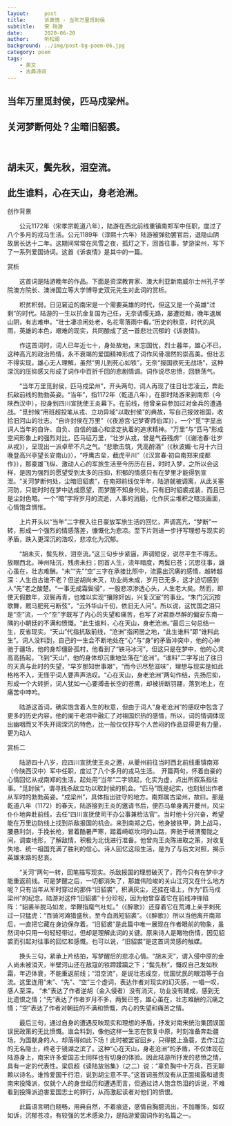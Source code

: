 ```yaml
---
layout:     post
title:      诉衷情 · 当年万里觅封侯
subtitle:   宋 陆游
date:       2020-06-20
author:     听松阁
background: ../img/post-bg-poem-06.jpg
category: poem
tags:
    - 美文
    - 古典诗词
---
```


## 当年万里觅封侯，匹马戍梁州。
## 关河梦断何处？尘暗旧貂裘。
&nbsp;
## 胡未灭，鬓先秋，泪空流。
## 此生谁料，心在天山，身老沧洲。



创作背景

　　公元1172年（宋孝宗乾道八年），陆游在西北前线重镇南郑军中任职，度过了八个多月的戎马生活。公元1189年（淳熙十六年）陆游被弹劾罢官后，退隐山阴故居长达十二年。这期间常常在风雪之夜，孤灯之下，回首往事，梦游梁州，写下了一系列爱国诗词。这首《诉衷情》是其中的一篇。



赏析

　　这首词是陆游晚年的作品。下面是资深教育家、澳大利亚新南威尔士州孔子学院澳方院长、澳洲国立等大学博导史双元先生对此词的赏析。

　　积贫积弱，日见窘迫的南宋是一个需要英雄的时代，但这又是一个英雄“过剩”的时代。陆游的一生以抗金复国为己任，无奈请缨无路，屡遭贬黜，晚年退居山阴，有志难申。“壮士凄凉闲处老，名花零落雨中看。”历史的秋意，时代的风雨，英雄的本色，艰难的现实，共同酿成了这一首悲壮沉郁的《诉衷情》。

　　作这首词时，词人已年近七十，身处故地，未忘国忧，烈士暮年，雄心不已，这种高亢的政治热情，永不衰竭的爱国精神形成了词作风骨凛然的崇高美。但壮志不得实现，雄心无人理解，虽然“男儿到死心如铁”，无奈“报国欲死无战场”，这种深沉的压抑感又形成了词作中百折千回的悲剧情调。词作说尽忠愤，回肠荡气。

　　“当年万里觅封侯，匹马戍梁州”，开头两句，词人再现了往日壮志凌云，奔赴抗敌前线的勃勃英姿。“当年”，指1172年（乾道八年），在那时陆游来到南郑（今陕西汉中），投身到四川宣抚使王炎幕下。在前线，他曾亲自参加过对金兵的遭遇战。“觅封候”用班超投笔从戎、立功异域“以取封侯”的典故，写自己报效祖国，收拾旧河山的壮志。“自许封侯在万里”（《夜游宫·记梦寄师伯浑》），一个“觅”字显出词人当年的自许、自负、自信的雄心和坚定执着的追求精神。“万里”与“匹马”形成空间形象上的强烈对比，匹马征万里，“壮岁从戎，曾是气吞残虏”（《谢池春·壮岁从戎》），呈现出一派卓荦不凡之气。“悲歌击筑，凭高酹酒”（《秋波媚·七月十六日晚登高兴亭望长安南山》），“呼鹰古垒，截虎平川”（《汉宫春·初自南郑来成都作》），那豪雄飞纵、激动人心的军旅生活至今历历在目，时时入梦，之所以会这样，是因为强烈的愿望受到太多的压抑，积郁的情感只有在梦里才能得到宣泄。“关河梦断何处，尘暗旧貂裘”，在南郑前线仅半年，陆游就被调离，从此关塞河防，只能时时在梦中达成愿望，而梦醒不知身何处，只有旧时貂裘戎装，而且已是尘封色暗。一个“暗”字将岁月的流逝，人事的消磨，化作灰尘堆积之暗淡画面，心情饱含惆怅。

　　上片开头以“当年”二字楔入往日豪放军旅生活的回忆，声调高亢，“梦断”一转，形成一个强烈的情感落差，慷慨化为悲凉。至下片则进一步抒写理想与现实的矛盾，跌入更深沉的浩叹，悲凉化为沉郁。

　　“胡未灭，鬓先秋，泪空流。”这三句步步紧逼，声调短促，说尽平生不得志。放眼西北，神州陆沉，残虏未扫；回首人生，流年暗度，两鬓已苍；沉思往事，雄心虽在，壮志难酬。“未”“先”“空”三字在承接比照中，流露出沉痛的感情，越转越深：人生自古谁不老？但逆胡尚未灭，功业尚未成，岁月已无多，这才迫切感到人“先”老之酸楚。“一事无成霜鬓侵”，一股悲凉渗透心头，人生老大矣。然而，即使天假数年，双鬓再青，也难以实现“攘除奸凶，兴复汉室”的事业。“朱门沉沉按歌舞，厩马肥死弓断弦”，“云外华山千仞，依旧无人问”。所以说，这忧国之泪只是“空”流，一个“空”字既写了内心的失望和痛苦，也写了对君臣尽醉的偏安东南一隅的小朝廷的不满和愤慨。“此生谁料，心在天山，身老沧洲。”最后三句总结一生，反省现实。“天山”代指抗敌前线，“沧洲”指闲居之地，“此生谁料”即“谁料此生”。词人没料到，自己的一生会不断地处在“心”与“身”的矛盾冲突中，他的心神驰于疆场，他的身却僵卧孤村，他看到了“铁马冰河”，但这只是在梦中，他的心灵高高扬起，飞到“天山”，他的身体却沉重地坠落在“沧洲”。“谁料”二字写出了往日的天真与此时的失望，“早岁那知世事艰”，“而今识尽愁滋味”，理想与现实是如此格格不入，无怪乎词人要声声浩叹。“心在天山，身老沧洲”两句作结，先扬后抑，形成一个大转折，词人犹如一心要搏击长空的苍鹰，却被折断羽翮，落到地上，在痛苦中呻吟。

　　陆游这首词，确实饱含着人生的秋意，但由于词人“身老沧洲”的感叹中包含了更多的历史内容，他的阑干老泪中融汇了对祖国炽热的感情，所以，词的情调体现出幽咽而又不失开阔深沉的特色，比一般仅仅抒写个人苦闷的作品显得更有力量，更为动人





赏析二

　　陆游四十八岁，应四川宣抚使王炎之邀，从夔州前往当时西北前线重镇南郑（今陕西汉中）军中任职，度过了八个多月的戎马生活。　开篇两句，怀着自豪的心情回忆从戎南郑的生活。起处用“当年”二字领起，化实为虚，点出所叙系指往事。“觅封侯”，谓寻找杀敌立功以取封侯的机会。“匹马”既是纪实，也刻划出作者从军时的勃勃英姿。“戍梁州”，具体指出驻守的地方。南郑属古梁州，故曰。那是乾道八年（1172）的春天，陆游接到王炎的邀请书后，便匹马单身离开夔州，风尘仆仆地奔赴前线，去任“四川宣抚使司干办公事兼检法官”。当时他十分兴奋，希望能在万里边防线上找到杀敌报国的机会。来到南郑之后，他身披铁甲，跨上战马，腰悬利剑，手挽长枪，冒着酷暑严寒，踏着崎岖坎坷的山路，奔驰于岐渭蜀陇之间，调查地形，了解敌情，积极为北伐进行准备。他曾向王炎陈进取之策，对收复失地、统一祖国充满了胜利的信心。诗人回忆这段生活，是为了与后文对照，揭示英雄末路的悲哀。

　　“关河”两句一转，回笔描写现实。杀敌报国的理想破灭了，而今只有在梦中才能重返前线。可是梦醒之后，一切都消失了，那雄伟险峻的关山江河又在什么地方呢？只有当年从军时穿过的那件“旧貂裘”，积满灰尘，还挂在墙上，作为“匹马戍梁州”的纪念。陆游对这件“旧貂裘”十分珍视，因为他曾穿着它在前线冲锋陷阵：“貂裘半脱马如龙，举鞭指麾气吐虹。”（《醉歌》）还穿着它在荒滩上亲手剌死过一只猛虎：“百骑河滩猎盛秋，至今血溅短貂裘”。（《醉歌》）所以当他离开南郑后，一直把它藏在身边保存着。“旧貂裘”是此篇中唯一展现在作者眼前的物象，虽然词中只用一句轻轻带过，但却是理解此词的关键。原来诗人是睹物伤情，因见貂裘而引起对往事的回忆和感慨。也可以说，“旧貂裘”是这首词灵感的触媒。

　　换头三句，紧承上片结拍，写梦醒后的悲凉心情。“胡未灭”，谓入侵中原的金人尚未被消灭，半壁河山还在敌寇的铁蹄蹂躏之下；“鬓先秋”，慨叹自己发如秋霜，年迈体衰，不能重返前线；“泪空流”，是说壮志成空，忧国忧民的眼泪等于白流。这里连用“未”、“先”、“空”三个虚词，表达作者对现实的幻灭感，一唱一叹，感人至深。 “未”表达了作者逆胡（金入侵者）没有消灭，功业没有建成，感到无比遗恨之情；“先”表达了作者岁月不多，两鬓已苍，雄心虽在，壮志难酬的沉痛之情；“空”表达了作者对朝廷的不满和愤慨，内心的失望和痛苦之情。

　　最后三句，通过自身的遭遇反映现实和理想的矛盾，抒发对南宋统治集团误国误民政策的无比愤慨。谁会料到，像他这样一生志在恢复中原，时刻准备奔赴疆场，为国献身的人，却落得如此下场！此时被罢官回乡，只得披上渔蓑，去作江边的无名隐士，终老于镜湖之滨了。这种“心在天山，身老沧洲”的矛盾，不仅体现在陆游身上，南宋许多爱国志士同样也有切身的体验。因此陆游所抒发的悲愤之情，具有一定的代表性。梁启超《读陆放翁集》（之二）说：“辜负胸中十万兵，百无聊赖以诗名。谁怜爱国千行泪，说到胡尘意不平。”这首词虽然没有从正面揭露和谴责南宋投降派，仅就个人的身世经历和遭遇而言，但通过诗人饱含热泪的诉说，不难看到投降派迫害爱国志士的罪行，从而激起读者对他们的愤恨。

　　此篇语言明白晓畅，用典自然，不着痕迹，感情自胸臆流出，不加雕饰，如叹如诉，沉郁苍凉，有较强的艺术感染力，是陆游爱国词作的名篇之一。
